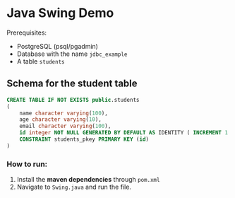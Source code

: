 # Java Swing Demo

Prerequisites:
- PostgreSQL (psql/pgadmin)
- Database with the name `jdbc_example`
- A table `students`

## Schema for the student table

```sql
CREATE TABLE IF NOT EXISTS public.students
(
    name character varying(100),
    age character varying(10),
    email character varying(100),
    id integer NOT NULL GENERATED BY DEFAULT AS IDENTITY ( INCREMENT 1 START 1 MINVALUE 1 MAXVALUE 2147483647 CACHE 1 ),
    CONSTRAINT students_pkey PRIMARY KEY (id)
)
```

### How to run:
1. Install the **maven dependencies** through `pom.xml`
2. Navigate to `Swing.java` and run the file.
